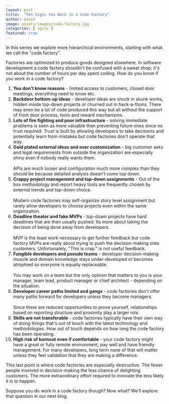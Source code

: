 ```yaml
---
layout: post
title:  "Ten Signs You Work in a Code Factory"
author: david
image: assets/images/code-factory.jpg
categories: [ agile ]
featured: true
---
```

In this series we explore more hierarchical environments, starting with what we call the "code factory".

Factories are optimized to produce goods designed elsewhere. In software development a code factory shouldn't be 
confused with a sweat shop; it's not about the number of hours per day spent coding. How do you know if you work in 
a code factory?

1. **You don't know reasons** - limited access to customers, closed door meetings, everything need to know etc.
2. **Backdoor bottom-up ideas** - developer ideas are snuck in skunk works, hidden inside top-down projects or churned
out in hack-a-thons. There may even be a lot of code produced this way but all without the support of front door 
process, tools and reward mechanisms.
3. **Lots of fire fighting and poor infrastructure** - solving immediate problems is seen as more valuable than 
preventing future ones since no trust required. Trust is built by allowing developers to take decisions and potentially 
learn from mistakes but code factories don't operate that way.
4. **Gold plated external ideas and over customization** - big customer asks and legal requirements from outside the 
organization are especially shiny even if nobody really wants them. <br/><br/>APIs are much looser and configuration much more 
complex than they should be because detailed analysis doesn't come top down.
5. **Crappy project management and top-down assignments** - Out of the box methodology and report heavy tools are 
frequently chosen by external trends and top-down choice. <br/><br/>Modern code factories may self-organize story level 
assignment but rarely allow developers to choose projects even within the same organization.
6. **Deadline theater and fake MVPs** - top-down projects have hard deadlines that are then usually pushed. Its more 
about taking the decision of being done away from developers. <br/><br/>MVP is the least work necessary to get further feedback 
but code factory MVPs are really about trying to push the decision-making onto customers. 
Unfortunately, "This is crap." is not useful feedback.
7. **Fungible developers and pseudo teams** - developer decision-making muscle and domain knowledge stays under-developed 
or becomes atrophied so everyone is equally replaceable. <br/><br/>You may work on a team but the only opinion that
matters to you is your manager, team lead, product manager or chief architect - depending on the situation.
8. **Developer career paths limited and gangs** - code factories don't offer many paths forward for developers unless 
they become managers. <br/><br/>Since there are reduced opportunities to prove yourself, relationships based on 
reporting structure and proximity play a larger role.
9. **Skills are not transferable** - code factories typically have their own way of doing things that's out of
touch with the latest technology and methodologies. How out of touch depends on how long the code factory has been 
operating.
10. **High risk of burnout even if comfortable** - your code factory might have a great or fully remote environment,
pay well and have friendly management. For many developers, long term none of that will matter unless they feel 
validation that they are making a difference.

This last point is where code factories are especially destructive. The fewer people involved in decision-making the
less chance of delighting customers. The more extraordinary effort required to innovate the less likely it is to happen.

Suppose you do work in a code factory though? Now what? We'll explore that question in our next blog.

